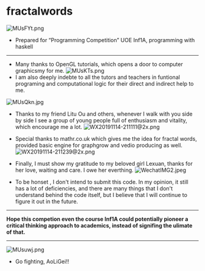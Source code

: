 # fractalwords

![MUsFYt.png](https://s2.ax1x.com/2019/11/15/MUsFYt.png)

- Prepared for “Programming Competition” UOE Inf1A, programming with haskell
---

- Many thanks to OpenGL tutorials, which opens a door to computer graphicsmy for me.
  ![MUsKTs.png](https://s2.ax1x.com/2019/11/15/MUsKTs.png)
- I am also deeply indebte to all the tutors and teachers in funtional programing and computational logic for their direct and indirect help to me.

![MUsQkn.jpg](https://s2.ax1x.com/2019/11/15/MUsQkn.jpg)

- Thanks to my friend Litu Ou and others, whenever I walk with you side by side I see a group of young people full of enthusiasm and vitality, which encourage me a lot.
![WX20191114-211111@2x.png](https://i.loli.net/2019/11/15/ji8CswPxvLqDhRM.png)


- Special thanks to mathr.co.uk which gives me the idea for fractal words, provided basic engine for graphgrow and vedio producing as well. 
![WX20191114-211239@2x.png](https://i.loli.net/2019/11/15/cn3TQuRktFhPv2K.png)
- Finally, I must show my gratitude to my beloved girl Lexuan, thanks for her love, waiting and care. I owe her everthing.
![WechatIMG2.jpeg](https://i.loli.net/2019/11/15/QBOKs9FuqWP1JgM.jpg)
- To be honset , I don't intend to submit this code. In my opinion, it still has a lot of deficiencies, and there are many things that I don't understand behind the code itself, but I believe that I will continue to figure it out in the future.
---
**Hope this competion even the course Inf1A could potentially pioneer a critical thinking approach to academics, instead of signifing the ulimate of that.**

---
![MUsuwj.png](https://s2.ax1x.com/2019/11/15/MUsuwj.png)
- Go fighting, AoLiGei!!

